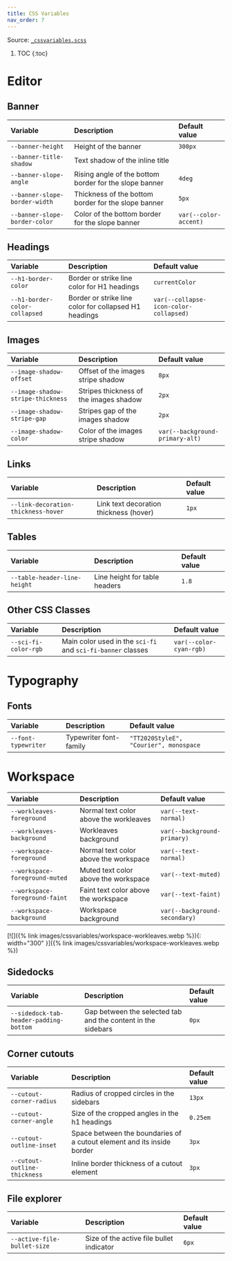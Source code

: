 ```yaml
---
title: CSS Variables
nav_order: 7
---
```


Source: [`_cssvariables.scss`](https://github.com/ElsaTam/obsidian-fancy-a-story/blob/main/scss/_cssvariables.scss)

1. TOC
{:toc}

# Editor

## Banner

| Variable | Description | Default value |
|:---------|:------------|:--------------|
| `--banner-height` | Height of the banner | `300px` |
| `--banner-title-shadow` | Text shadow of the inline title |  |
| `--banner-slope-angle` | Rising angle of the bottom border for the slope banner | `4deg` |
| `--banner-slope-border-width` | Thickness of the bottom border for the slope banner | `5px` |
| `--banner-slope-border-color` | Color of the bottom border for the slope banner | `var(--color-accent)` |


## Headings

| Variable | Description | Default value |
|:---------|:------------|:--------------|
| `--h1-border-color` | Border or strike line color for H1 headings | `currentColor` |
| `--h1-border-color-collapsed` | Border or strike line color for collapsed H1 headings | `var(--collapse-icon-color-collapsed)` |

## Images

| Variable | Description | Default value |
|:---------|:------------|:--------------|
| `--image-shadow-offset`           | Offset of the images stripe shadow     | `8px`                           |
| `--image-shadow-stripe-thickness` | Stripes thickness of the images shadow | `2px`                           |
| `--image-shadow-stripe-gap`       | Stripes gap of the images shadow       | `2px`                           |
| `--image-shadow-color`            | Color of the images stripe shadow      | `var(--background-primary-alt)` |

## Links

| Variable | Description | Default value |
|:---------|:------------|:--------------|
| `--link-decoration-thickness-hover` | Link text decoration thickness (hover) | `1px` |

## Tables

| Variable | Description | Default value |
|:---------|:------------|:--------------|
| `--table-header-line-height` | Line height for table headers | `1.8` |

## Other CSS Classes

| Variable | Description | Default value |
|:---------|:------------|:--------------|
| `--sci-fi-color-rgb` | Main color used in the `sci-fi` and `sci-fi-banner` classes | `var(--color-cyan-rgb)` |


# Typography

## Fonts

| Variable | Description | Default value |
|:---------|:------------|:--------------|
| `--font-typewriter` | Typewriter font-family | `"TT2020StyleE", "Courier", monospace` |




# Workspace

| Variable | Description | Default value |
|:---------|:------------|:--------------|
| `--workleaves-foreground`      | Normal text color above the workleaves | `var(--text-normal)`          |
| `--workleaves-background`      | Workleaves background                  | `var(--background-primary)`   |
| `--workspace-foreground`       | Normal text color above the workspace  | `var(--text-normal)`          |
| `--workspace-foreground-muted` | Muted text color above the workspace   | `var(--text-muted)`           |
| `--workspace-foreground-faint` | Faint text color above the workspace   | `var(--text-faint)`           |
| `--workspace-background`       | Workspace background                   | `var(--background-secondary)` |

[![]({% link images/cssvariables/workspace-workleaves.webp %}){: width="300" }]({% link images/cssvariables/workspace-workleaves.webp %})

## Sidedocks

| Variable | Description | Default value |
|:---------|:------------|:--------------|
| `--sidedock-tab-header-padding-bottom` | Gap between the selected tab and the content in the sidebars | `0px` |

## Corner cutouts

| Variable | Description | Default value |
|:---------|:------------|:--------------|
| `--cutout-corner-radius`     | Radius of cropped circles in the sidebars                              | `13px`   |
| `--cutout-corner-angle`      | Size of the cropped angles in the h1 headings                          | `0.25em` |
| `--cutout-outline-inset`     | Space between the boundaries of a cutout element and its inside border | `3px`    |
| `--cutout-outline-thickness` | Inline border thickness of a cutout element                            | `3px`    |

## File explorer

| Variable | Description | Default value |
|:---------|:------------|:--------------|
| `--active-file-bullet-size` | Size of the active file bullet indicator | `6px` |

